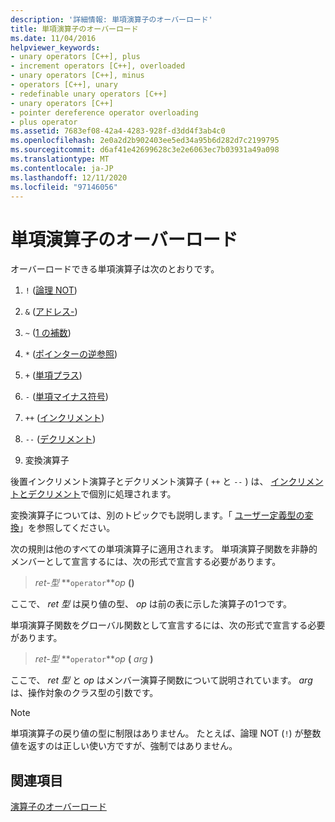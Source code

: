 ```yaml
---
description: '詳細情報: 単項演算子のオーバーロード'
title: 単項演算子のオーバーロード
ms.date: 11/04/2016
helpviewer_keywords:
- unary operators [C++], plus
- increment operators [C++], overloaded
- unary operators [C++], minus
- operators [C++], unary
- redefinable unary operators [C++]
- unary operators [C++]
- pointer dereference operator overloading
- plus operator
ms.assetid: 7683ef08-42a4-4283-928f-d3dd4f3ab4c0
ms.openlocfilehash: 2e0a2d2b902403ee5ed34a95b6d282d7c2199795
ms.sourcegitcommit: d6af41e42699628c3e2e6063ec7b03931a49a098
ms.translationtype: MT
ms.contentlocale: ja-JP
ms.lasthandoff: 12/11/2020
ms.locfileid: "97146056"
---
```

# <a name="overloading-unary-operators"></a>単項演算子のオーバーロード

オーバーロードできる単項演算子は次のとおりです。

1. `!` ([論理 NOT](../cpp/logical-negation-operator-exclpt.md))

1. `&` ([アドレス-](../cpp/address-of-operator-amp.md))

1. `~` ([1 の補数](../cpp/one-s-complement-operator-tilde.md))

1. `*` ([ポインターの逆参照](../cpp/indirection-operator-star.md))

1. `+` ([単項プラス](../cpp/additive-operators-plus-and.md))

1. `-` ([単項マイナス符号](../cpp/additive-operators-plus-and.md))

1. `++` ([インクリメント](../cpp/prefix-increment-and-decrement-operators-increment-and-decrement.md))

1. `--` ([デクリメント](../cpp/prefix-increment-and-decrement-operators-increment-and-decrement.md))

1. 変換演算子

後置インクリメント演算子とデクリメント演算子 ( `++` と `--` ) は、 [インクリメントとデクリメント](../cpp/increment-and-decrement-operator-overloading-cpp.md)で個別に処理されます。

変換演算子については、別のトピックでも説明します。「 [ユーザー定義型の変換](../cpp/user-defined-type-conversions-cpp.md)」を参照してください。

次の規則は他のすべての単項演算子に適用されます。 単項演算子関数を非静的メンバーとして宣言するには、次の形式で宣言する必要があります。

> *ret-型* **`operator`***op* **()**

ここで、 *ret 型* は戻り値の型、 *op* は前の表に示した演算子の1つです。

単項演算子関数をグローバル関数として宣言するには、次の形式で宣言する必要があります。

> *ret-型* **`operator`***op* **(** *arg* **)**

ここで、 *ret 型* と *op* はメンバー演算子関数について説明されています。 *arg* は、操作対象のクラス型の引数です。

> [!NOTE]
> 単項演算子の戻り値の型に制限はありません。 たとえば、論理 NOT (`!`) が整数値を返すのは正しい使い方ですが、強制ではありません。

## <a name="see-also"></a>関連項目

[演算子のオーバーロード](../cpp/operator-overloading.md)
